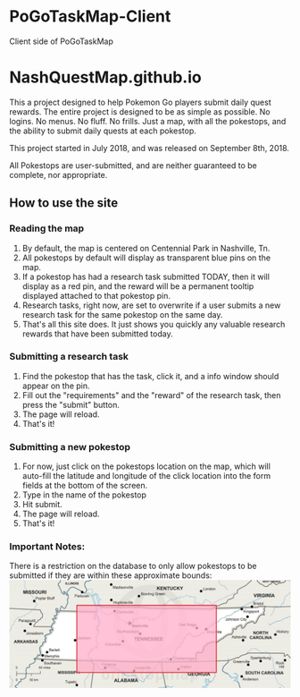 # PoGoTaskMap-Client
Client side of PoGoTaskMap

# NashQuestMap.github.io

This a project designed to help Pokemon Go players submit daily quest rewards. The entire project is designed to be as simple as possible. No logins. No menus. No fluff. No frills. Just a map, with all the pokestops, and the ability to submit daily quests at each pokestop.

This project started in July 2018, and was released on September 8th, 2018.

All Pokestops are user-submitted, and are neither guaranteed to be complete, nor appropriate.



## How to use the site

### Reading the map
1. By default, the map is centered on Centennial Park in Nashville, Tn.
2. All pokestops by default will display as transparent blue pins on the map.
3. If a pokestop has had a research task submitted TODAY, then it will display as a red pin, and the reward will be a permanent tooltip displayed attached to that pokestop pin.
4. Research tasks, right now, are set to overwrite if a user submits a new research task for the same pokestop on the same day.
5. That's all this site does. It just shows you quickly any valuable research rewards that have been submitted today.

### Submitting a research task
1. Find the pokestop that has the task, click it, and a info window should appear on the pin.
2. Fill out the "requirements" and the "reward" of the research task, then press the "submit" button.
3. The page will reload.
4. That's it!

### Submitting a new pokestop
1. For now, just click on the pokestops location on the map, which will auto-fill the latitude and longitude of the click location into the form fields at the bottom of the screen.
2. Type in the name of the pokestop
3. Hit submit.
4. The page will reload.
5. That's it!

### Important Notes:
There is a restriction on the database to only allow pokestops to be submitted if they are within these approximate bounds: ![Map of pokestop boundaries](./images/boundary-map.jpg?raw=true "Boundary Map")